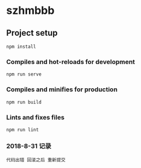 # szhmbbb

## Project setup
```
npm install
```

### Compiles and hot-reloads for development
```
npm run serve
```

### Compiles and minifies for production
```
npm run build
```

### Lints and fixes files
```
npm run lint
```

### 2018-8-31 记录
```
代码出错 回滚之后 重新提交
```
